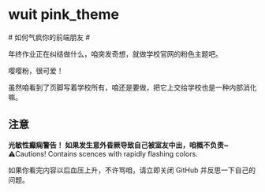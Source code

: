 # wuit pink_theme  
\# 如何气疯你的前端朋友 #

年终作业正在纠结做什么，咱突发奇想，就做学校官网的粉色主题吧。  
  
嘤嘤粉，很可爱！  
  
虽然咱看到了页脚写着学校所有，咱还是要做，把它上交给学校也是一种内部消化嘛。  



## 注意
**光敏性癫痫警告！ 如果发生意外昏厥导致自己被室友中出，咱概不负责~**  
⚠️Cautions! Contains scences with rapidly flashing colors.
  
如果你看完内容以后血压上升，不许骂咱，请立即关闭 GitHub 并反思一下自己的问题。  
